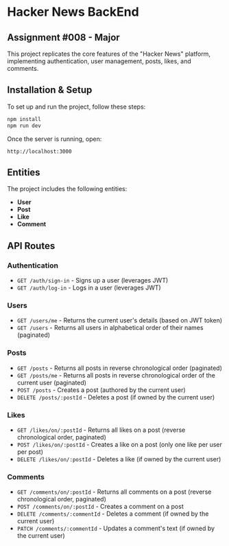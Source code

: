 # Hacker News BackEnd

## Assignment #008 - Major

This project replicates the core features of the "Hacker News" platform, implementing authentication, user management, posts, likes, and comments.

## Installation & Setup

To set up and run the project, follow these steps:

```sh
npm install
npm run dev
```

Once the server is running, open:

```
http://localhost:3000
```

## Entities
The project includes the following entities:

- **User**
- **Post**
- **Like**
- **Comment**

## API Routes

### Authentication
- `GET /auth/sign-in` - Signs up a user (leverages JWT)
- `GET /auth/log-in` - Logs in a user (leverages JWT)

### Users
- `GET /users/me` - Returns the current user's details (based on JWT token)
- `GET /users` - Returns all users in alphabetical order of their names (paginated)

### Posts
- `GET /posts` - Returns all posts in reverse chronological order (paginated)
- `GET /posts/me` - Returns all posts in reverse chronological order of the current user (paginated)
- `POST /posts` - Creates a post (authored by the current user)
- `DELETE /posts/:postId` - Deletes a post (if owned by the current user)

### Likes
- `GET /likes/on/:postId` - Returns all likes on a post (reverse chronological order, paginated)
- `POST /likes/on/:postId` - Creates a like on a post (only one like per user per post)
- `DELETE /likes/on/:postId` - Deletes a like (if owned by the current user)

### Comments
- `GET /comments/on/:postId` - Returns all comments on a post (reverse chronological order, paginated)
- `POST /comments/on/:postId` - Creates a comment on a post
- `DELETE /comments/:commentId` - Deletes a comment (if owned by the current user)
- `PATCH /comments/:commentId` - Updates a comment's text (if owned by the current user)

